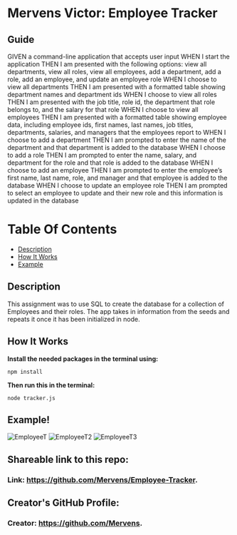 # Mervens Victor: Employee Tracker
## Guide
GIVEN a command-line application that accepts user input
WHEN I start the application
THEN I am presented with the following options: view all departments, view all roles, view all employees, add a department, add a role, add an employee, and update an employee role
WHEN I choose to view all departments
THEN I am presented with a formatted table showing department names and department ids
WHEN I choose to view all roles
THEN I am presented with the job title, role id, the department that role belongs to, and the salary for that role
WHEN I choose to view all employees
THEN I am presented with a formatted table showing employee data, including employee ids, first names, last names, job titles, departments, salaries, and managers that the employees report to
WHEN I choose to add a department
THEN I am prompted to enter the name of the department and that department is added to the database
WHEN I choose to add a role
THEN I am prompted to enter the name, salary, and department for the role and that role is added to the database
WHEN I choose to add an employee
THEN I am prompted to enter the employee’s first name, last name, role, and manager and that employee is added to the database
WHEN I choose to update an employee role
THEN I am prompted to select an employee to update and their new role and this information is updated in the database 

# Table Of Contents
- [Description](#description)
- [How It Works](#how-it-works)
- [Example](#example)

## Description  
This assignment was to use SQL to create the database for a collection of Employees and their roles. The app takes in information from the seeds and repeats it once it has been initialized in node.


## How It Works  

**Install the needed packages in the terminal using:**

`npm install`

**Then run this in the terminal:**

`node tracker.js`

## Example!

![EmployeeT](https://user-images.githubusercontent.com/82620500/136680007-07b30b2a-c1d1-400c-bb81-ee83acccfbb0.png)
![EmployeeT2](https://user-images.githubusercontent.com/82620500/136680008-f49633b7-6502-415d-97c0-10a8797c157e.png)
![EmployeeT3](https://user-images.githubusercontent.com/82620500/136680011-dc61d7cb-698b-4f2d-a4bf-bf7cd25b61f5.png)

## Shareable link to this repo:  

### Link: **https://github.com/Mervens/Employee-Tracker.**  

## Creator's GitHub Profile:  
### Creator: **https://github.com/Mervens.**



